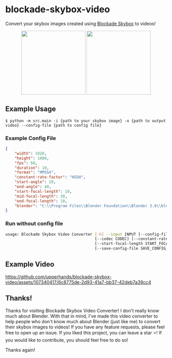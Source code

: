 # blockade-skybox-video
Convert your skybox images created using [Blockade Skybox](https://skybox.blockadelabs.com/) to videos!
<div align="center">
    <img src="https://api-documentation.blockadelabs.com/img/logo.jpg" width="200" />
    <img src="https://pingvinus.ru/cr_images/modelImage/application/587-logo-Blender.png" width="200" />
</div>

## Example Usage
```
$ python -m src.main -i {path to your skybox image} -o {path to output video} --config-file {path to config file}
```

### Example Config File
```json
{
	"width": 1920,
	"height": 1080,
	"fps": 60,
	"duration": 10,
	"format": "MPEG4",
	"constant-rate-factor": "HIGH",
	"start-angle": 20,
	"end-angle": 40,
	"start-focal-length": 10,
	"mid-focal-length": 30,
	"end-focal-length": 10,
	"blender": "C:\\Program Files\\Blender Foundation\\Blender 3.6\\blender.exe"
}
```

### Run without config file
```sh
usage: Blockade Skybox Video Converter [-h] --input INPUT [--config-file CONFIG_FILE] [--output OUTPUT] [--height HEIGHT] [--fps FPS] [--duration DURATION] [--format FORMAT]
                                       [--codec CODEC] [--constant-rate-factor CONSTANT_RATE_FACTOR] [--start-angle START_ANGLE] [--end-angle END_ANGLE]
                                       [--start-focal-length START_FOCAL_LENGTH] [--mid-focal-length MID_FOCAL_LENGTH] [--end-focal-length END_FOCAL_LENGTH]
                                       [--save-config-file SAVE_CONFIG_FILE] [--blender BLENDER] [--path-to-script PATH_TO_SCRIPT]
```

## Example Video


https://github.com/upperhands/blockade-skybox-video/assets/107340417/6c8775de-2d93-41a7-bb37-42deb7a39cc4


## Thanks!
Thanks for visiting Blockade Skybox Video Converter! I don't really know much about Blender. With that in mind, I've made this video converter to help people who don't know much about Blender (just like me) to convert their skybox images to videos! If you have any feature requests, please feel free to open up an issue. If you liked this project, you can leave a star :star:! If you would like to contribute, you should feel free to do so!

Thanks again!
